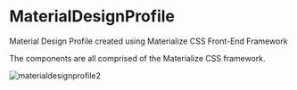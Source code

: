 # MaterialDesignProfile
Material Design Profile created using Materialize CSS Front-End Framework

The components are all comprised of the Materialize CSS framework. 


![materialdesignprofile2](https://cloud.githubusercontent.com/assets/11635523/10079948/7e7d5ce2-62b2-11e5-81c3-c129f6007a1f.png)
